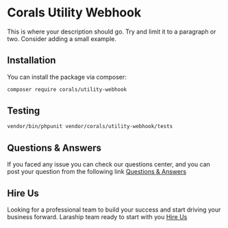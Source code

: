 # Corals Utility Webhook

This is where your description should go. Try and limit it to a paragraph or two. Consider adding a small example.

## Installation

You can install the package via composer:

```bash
composer require corals/utility-webhook
```

## Testing

```bash
vendor/bin/phpunit vendor/corals/utility-webhook/tests 
```

## Questions & Answers
If you faced any issue you can check our questions center, and you can post your question from the following link
[Questions & Answers](https://www.laraship.com/laraship-questions/)  


## Hire Us
Looking for a professional team to build your success and start driving your business forward.
Laraship team ready to start with you [Hire Us](https://www.laraship.com/contact)
